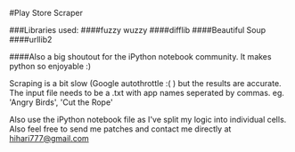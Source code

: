 #Play Store Scraper

###Libraries used:
####fuzzy wuzzy
####difflib
####Beautiful Soup
####urllib2

####Also a big shoutout for the iPython notebook community. It makes python so enjoyable :)

Scraping is a bit slow (Google autothrottle :( ) but the results are accurate. The input file needs to be a .txt with app names seperated by commas. eg. 'Angry Birds', 'Cut the Rope'

Also use the iPython notebook file as I've split my logic into individual cells. Also feel free to send me patches and contact me directly at hihari777@gmail.com

